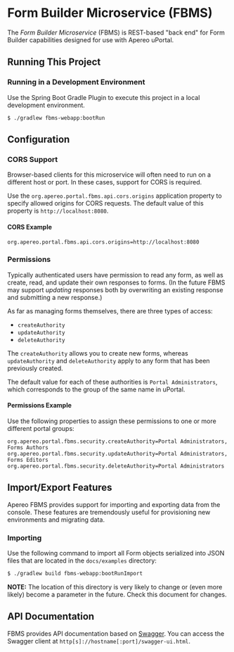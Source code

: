 # Form Builder Microservice (FBMS)

The _Form Builder Microservice_ (FBMS) is REST-based "back end" for Form Builder capabilities
designed for use with Apereo uPortal.

## Running This Project

### Running in a Development Environment

Use the Spring Boot Gradle Plugin to execute this project in a local development environment.

```console
$ ./gradlew fbms-webapp:bootRun
```

## Configuration

### CORS Support

Browser-based clients for this microservice will often need to run on a different host or port.  In
these cases, support for CORS is required.

Use the `org.apereo.portal.fbms.api.cors.origins` application property to specify allowed origins
for CORS requests.  The default value of this property is `http://localhost:8080`.

#### CORS Example

```
org.apereo.portal.fbms.api.cors.origins=http://localhost:8080
```

### Permissions

Typically authenticated users have permission to read any form, as well as create, read, and update
their own responses to forms.  (In the future FBMS may support *updating* responses both by
overwriting an existing response and submitting a new response.)

As far as managing forms themselves, there are three types of access:

  - `createAuthority`
  - `updateAuthority`
  - `deleteAuthority`

The `createAuthority` allows you to create new forms, whereas `updateAuthority` and `deleteAuthority`
apply to any form that has been previously created.

The default value for each of these authorities is `Portal Administrators`, which corresponds to the
group of the same name in uPortal.

#### Permissions Example

Use the following properties to assign these permissions to one or more different portal groups:

```
org.apereo.portal.fbms.security.createAuthority=Portal Administrators, Forms Authors
org.apereo.portal.fbms.security.updateAuthority=Portal Administrators, Forms Editors
org.apereo.portal.fbms.security.deleteAuthority=Portal Administrators
```

## Import/Export Features

Apereo FBMS provides support for importing and exporting data from the console.  These features are
tremendously useful for provisioning new environments and migrating data.

### Importing

Use the following command to import all Form objects serialized into JSON files that are located in
the `docs/examples` directory:

```bash
$ ./gradlew build fbms-webapp:bootRunImport
```

**NOTE:** The location of this directory is very likely to change or (even more likely) become a
parameter in the future.  Check this document for changes.

## API Documentation

FBMS provides API documentation based on [Swagger][].  You can access the Swagger client at
`http[s]://hostname[:port]/swagger-ui.html`.

[Swagger]: https://swagger.io/